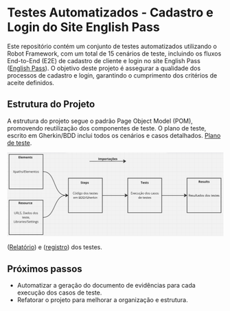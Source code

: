 # Testes Automatizados - Cadastro e Login do Site English Pass

Este repositório contém um conjunto de testes automatizados utilizando o Robot Framework, com um total de 15 cenários de teste, incluindo os fluxos End-to-End (E2E) de cadastro de cliente e login no site English Pass ([English Pass](https://qastage.buildbox.one/18/cadastro/)). O objetivo deste projeto é assegurar a qualidade dos processos de cadastro e login, garantindo o cumprimento dos critérios de aceite definidos.

## Estrutura do Projeto

A estrutura do projeto segue o padrão Page Object Model (POM), promovendo reutilização dos componentes de teste. O plano de teste, escrito em Gherkin/BDD inclui todos os cenários e casos detalhados. [Plano de teste](https://1drv.ms/x/c/728b311c8fe7522c/EZ3hlOIga_ROszVdQXb30aEBNPlX8-Gaa7MvDcjgq4QX1Q?e=R9sIl0).

<img src="Arquitetura projeto automação.png" alt="Arquitetura do projeto" width="600">

([Relatório](Results\log.html)) e ([registro](Results\report.html)) dos testes. 

## Próximos passos

- Automatizar a geração do documento de evidências para cada execução dos casos de teste.
- Refatorar o projeto para melhorar a organização e estrutura.



